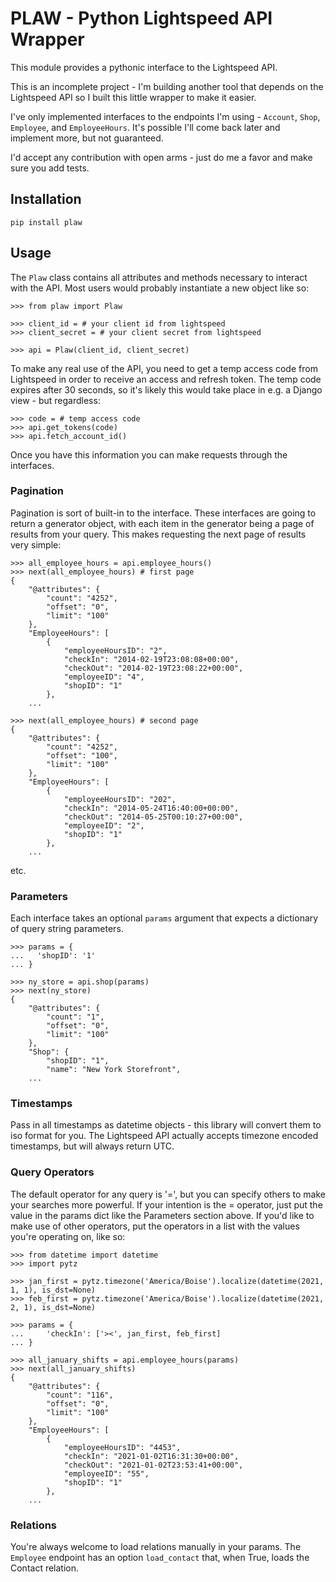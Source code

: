 # PLAW - Python Lightspeed API Wrapper

This module provides a pythonic interface to the Lightspeed API.

This is an incomplete project - I'm building another tool that depends on the Lightspeed API so I built this little wrapper to make it easier.

I've only implemented interfaces to the endpoints I'm using - ```Account```, ```Shop```, ```Employee```, and ```EmployeeHours```. It's possible I'll come back later and implement more, but not guaranteed.

I'd accept any contribution with open arms - just do me a favor and make sure you add tests. 
## Installation
```pip install plaw```

## Usage
The ```Plaw``` class contains all attributes and methods necessary to interact with the API. Most users would probably instantiate a new object like so:
```
>>> from plaw import Plaw

>>> client_id = # your client id from lightspeed
>>> client_secret = # your client secret from lightspeed

>>> api = Plaw(client_id, client_secret)
```
To make any real use of the API, you need to get a temp access code from Lightspeed in order to receive an access and refresh token. The temp code expires after 30 seconds, so it's likely this would take place in e.g. a Django view - but regardless:
```
>>> code = # temp access code
>>> api.get_tokens(code)
>>> api.fetch_account_id()
``` 
Once you have this information you can make requests through the interfaces. 
### Pagination
Pagination is sort of built-in to the interface. These interfaces are going to return a generator object, with each item in the generator being a page of results from your query. This makes requesting the next page of results very simple:
```
>>> all_employee_hours = api.employee_hours()
>>> next(all_employee_hours) # first page
{
    "@attributes": {
        "count": "4252",
        "offset": "0",
        "limit": "100"
    },
    "EmployeeHours": [
        {
            "employeeHoursID": "2",
            "checkIn": "2014-02-19T23:08:08+00:00",
            "checkOut": "2014-02-19T23:08:22+00:00",
            "employeeID": "4",
            "shopID": "1"
        },
    ...

>>> next(all_employee_hours) # second page
{
    "@attributes": {
        "count": "4252",
        "offset": "100",
        "limit": "100"
    },
    "EmployeeHours": [
        {
            "employeeHoursID": "202",
            "checkIn": "2014-05-24T16:40:00+00:00",
            "checkOut": "2014-05-25T00:10:27+00:00",
            "employeeID": "2",
            "shopID": "1"
        },
    ...
```
etc.
### Parameters
Each interface takes an optional ```params``` argument that expects a dictionary of query string parameters.
```
>>> params = {
...   'shopID': '1'
... }

>>> ny_store = api.shop(params)
>>> next(ny_store)
{
    "@attributes": {
        "count": "1",
        "offset": "0",
        "limit": "100"
    },
    "Shop": {
        "shopID": "1",
        "name": "New York Storefront",
    ...
```
### Timestamps
Pass in all timestamps as datetime objects - this library will convert them to iso format for you. 
The Lightspeed API actually accepts timezone encoded timestamps, but will always return UTC. 
### Query Operators
The default operator for any query is '=', but you can specify others to make your searches more powerful. If your intention is the = operator, just put the value in the params dict like the Parameters section above. If you'd like to make use of other operators, put the operators in a list with the values you're operating on, like so:
```
>>> from datetime import datetime
>>> import pytz

>>> jan_first = pytz.timezone('America/Boise').localize(datetime(2021, 1, 1), is_dst=None)
>>> feb_first = pytz.timezone('America/Boise').localize(datetime(2021, 2, 1), is_dst=None)

>>> params = {
...     'checkIn': ['><', jan_first, feb_first]
... }

>>> all_january_shifts = api.employee_hours(params)
>>> next(all_january_shifts)
{
    "@attributes": {
        "count": "116",
        "offset": "0",
        "limit": "100"
    },
    "EmployeeHours": [
        {
            "employeeHoursID": "4453",
            "checkIn": "2021-01-02T16:31:30+00:00",
            "checkOut": "2021-01-02T23:53:41+00:00",
            "employeeID": "55",
            "shopID": "1"
        },
    ...
```
### Relations
You're always welcome to load relations manually in your params. The ```Employee``` endpoint has an option ```load_contact``` that, when True, loads the Contact relation.